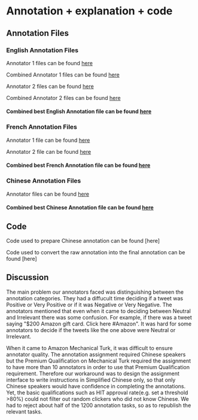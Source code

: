 # Annotation + explanation + code

## Annotation Files

### English Annotation Files

Annotator 1 files can be found [here](https://github.ubc.ca/shuning3/COLX523_SH_VT_AL/tree/master/data/English_annot1)

Combined Annotator 1 files can be found [here](https://github.ubc.ca/shuning3/COLX523_SH_VT_AL/blob/master/data/comb_annot1_eng.xlsx)

Annotator 2 files can be found [here](https://github.ubc.ca/shuning3/COLX523_SH_VT_AL/tree/master/data/English_annot2)

Combined Annotator 2 files can be found [here](https://github.ubc.ca/shuning3/COLX523_SH_VT_AL/blob/master/data/comb_annot2_eng.xlsx)

#### Combined best English Annotation file can be found [here](https://github.ubc.ca/shuning3/COLX523_SH_VT_AL/blob/master/data/final_annotations_english.csv)

### French Annotation Files

Annotator 1 file can be found [here](https://github.ubc.ca/shuning3/COLX523_SH_VT_AL/blob/master/data/to_annotate_joanna_finished.csv)

Annotator 2 file can be found [here](https://github.ubc.ca/shuning3/COLX523_SH_VT_AL/blob/master/data/to_annotate_molly_finished.csv)

#### Combined best French Annotation file can be found [here](https://github.ubc.ca/shuning3/COLX523_SH_VT_AL/blob/master/milestone3/final_anotations_french.csv)

### Chinese Annotation Files

Annotator files can be found [here](https://github.ubc.ca/shuning3/COLX523_SH_VT_AL/blob/amylam/data/ChineseWeiboCorpus/MTurk_Batch_3948609_full2074_results.csv)

#### Combined best Chinese Annotation file can be found [here](https://github.ubc.ca/shuning3/COLX523_SH_VT_AL/blob/amylam/data/ChineseWeiboCorpus/Weibo_final_annotations.csv)

## Code

Code used to prepare Chinese annotation can be found [here]

Code used to convert the raw annotation into the final annotation can be found [here]

## Discussion

The main problem our annotators faced was distinguishing between the annotation categories. They had a diffucult time deciding if a tweet was Positive or Very Positive or if it was Negative or Very Negative. The annotators mentioned that even when it came to deciding between Neutral and Irrelevant there was some confusion. For example, if there was a tweet saying "$200 Amazon gift card. Click here #Amazon". It was hard for some annotators to decide if the tweets like the one above were Neutral or Irrelevant.

When it came to Amazon Mechanical Turk, it was difficult to ensure annotator quality. The annotation assignment required Chinese speakers but the Premium Qualification on Mechanical Turk required the assignment to have more than 10 annotators in order to use that Premium Qualification requirement. Therefore our workaround was to design the assignment interface to write instructions in Simplified Chinese only, so that only Chinese speakers would have confidence in completing the annotations. Yet, the basic qualifications such as HIT approval rate(e.g. set a threshold >80%) could not filter out random clickers who did not know Chinese. We had to reject about half of the 1200 annotation tasks, so as to republish the relevant tasks.

